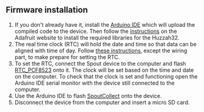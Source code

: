 ## Firmware installation  
 1. If you don't already have it, install the [Arduino IDE](https://www.arduino.cc/en/software) which will upload the compiled code to the device. Then follow the [instructions](https://learn.adafruit.com/adafruit-esp32-feather-v2/arduino-ide-setup) on the Adafruit website to install the required libraries for the Huzzah32. 
 2. The real time clock (RTC) will hold the date and time so that data can be aligned with time of day. Follow [these instructions](https://learn.adafruit.com/adafruit-pcf8523-real-time-clock/rtc-with-arduino), except the wiring part, to make prepare for setting the RTC. 
 3. To set the RTC, connect the Spout device to the computer and flash [RTC_PCF8523](https://github.com/eb-margolis-neuroscience-lab/lick-o-meter-construction-guide/blob/main/pcf8523.ino) onto it. The clock will be set based on the time and date on the computer. To check that the clock is set and functioning open the Arduino IDE serial monitor with the device still connected to the computer. 
4. Use the Arduino IDE to flash [SpoutCollect](https://github.com/eb-margolis-neuroscience-lab/lick-o-meter-construction-guide/blob/main/SpoutCollectOct2022.ino) onto the device. 
5. Disconnect the device from the computer and insert a micro SD card. 
